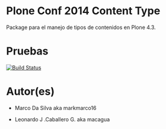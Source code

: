 Plone Conf 2014 Content Type
======================

Package para el manejo de tipos de contenidos en Plone 4.3.


Pruebas
======================

[![Build Status](https://travis-ci.org/adamculp/api-consumer.svg?branch=master)](https://travis-ci.org/adamculp/api-consumer)


Autor(es)
======================

* Marco Da Silva aka markmarco16

* Leonardo J .Caballero G. aka macagua